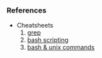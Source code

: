 ### References

-   Cheatsheets
    1. [grep](https://devhints.io/grep)
    2. [bash scripting](https://devhints.io/bash)
    3. [bash & unix commands](https://cheatography.com/jluis/cheat-sheets/bash-and-unix-commands/)
